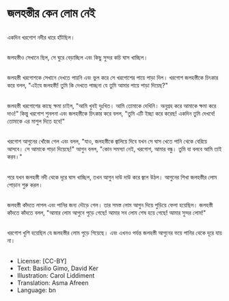 # জলহস্তীর কেন লোম নেই

##
একদিন খরগোশ নদীর ধারে হাঁটছিল।

##
জলহস্তীও সেখানে ছিল, সে ঘুরে বেড়াচ্ছিল এবং কিছু সুন্দর কচি ঘাস খাচ্ছিল।

##
জলহস্তী খরগোশকে সেখানে দেখতে পায়নি এবং ভুল করে সে খরগোশের পায়ে পাড়া দিল। খরগোশ জলহস্তীকে চিৎকার করে বলল, "এইযে জলহস্তী! তুমি কি দেখতে পাচ্ছনা যে তুমি আমার পায়ে পাড়া দিয়েছ?"

##
জলহস্তী খরগোশের কাছে ক্ষমা চাইল, "আমি খুবই দুঃখিত। আমি তোমাকে দেখিনি। অনুগ্রহ করে আমাকে ক্ষমা করে দাও!" কিন্তু খরগোশ শুনলনা এবং জলহস্তীকে চিৎকার করে বলল, "তুমি এটি ইচ্ছা করে করেছ! একদিন তুমি দেখবে! তোমাকে এর মাশুল দিতে হবে!"

##
খরগোশ আগুনের খোঁজে গেল এবং বলল, "যাও, জলহস্তীকে জ্বালিয়ে দিবে যখন সে ঘাস খেতে পানি থেকে বেরিয়ে আসবে। সে আমাকে পাড়া দিয়েছে!" আগুন বলল, "কোন সমস্যা নেই, খরগোশ, আমার বন্ধু। তুমি যা বলবে আমি তাই করব।"

##
পরে যখন জলহস্তী নদী থেকে দূরে ঘাস খাচ্ছিল, তখন আগুন দাউ দাউ করে জ্বলে উঠল। আগুনের শিখা জলহস্তীর লোম পোড়ান শুরু করল।

##
জলহস্তী কাঁদতে লাগল এবং পানির জন্য দৌড়ে গেল। তার সমস্ত লোম আগুন দিয়ে পুড়িয়ে ফেলা হয়েছিল। জলহস্তী কাঁদতে কাঁদতে বলল, "আমার লোম আগুনে পুড়ে গেছে! আমার সব লোম শেষ হয়ে গেছে! আমার সুন্দর লোম!"

##
খরগোশ খুশি হয়েছিল যে জলহস্তীর লোম পুড়ে গিয়েছে। এবং এখনও পর্যন্ত জলহস্তী আগুনের ভয়ে পানির থেকে দূরে যায় না।

##
* License: [CC-BY]
* Text: Basilio Gimo, David Ker
* Illustration: Carol Liddiment
* Translation: Asma Afreen
* Language: bn
